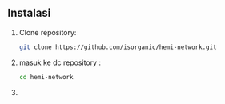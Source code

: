 ## Instalasi
1. Clone repository:
   ```bash
   git clone https://github.com/isorganic/hemi-network.git
2. masuk ke dc repository :
   ```bash
   cd hemi-network
3. 
